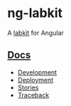 # ng-labkit

A [labkit](https://gitlab.com/labkit) for Angular

## [Docs](./docs/)

- [Development](./docs/development.md)
- [Deployment](./docs/deployment.md)
- [Stories](./docs/stories/)
- [Traceback](./docs/TRACEBACK.md)
